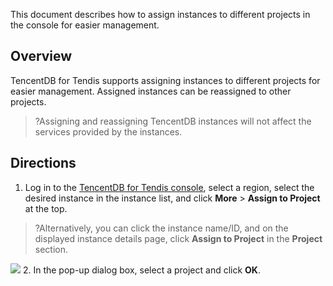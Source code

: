 This document describes how to assign instances to different projects in the console for easier management.

## Overview
TencentDB for Tendis supports assigning instances to different projects for easier management. Assigned instances can be reassigned to other projects.
>?Assigning and reassigning TencentDB instances will not affect the services provided by the instances.

## Directions
1. Log in to the [TencentDB for Tendis console](https://console.cloud.tencent.com/tendis), select a region, select the desired instance in the instance list, and click **More** > **Assign to Project** at the top.
>?Alternatively, you can click the instance name/ID, and on the displayed instance details page, click **Assign to Project** in the **Project** section.
>
![](https://main.qcloudimg.com/raw/06a1e731004dc3776a1b1f2ac65b73be.png)
2. In the pop-up dialog box, select a project and click **OK**.

